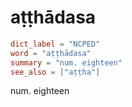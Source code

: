 # aṭṭhādasa

``` toml
dict_label = "NCPED"
word = "aṭṭhādasa"
summary = "num. eighteen"
see_also = ["aṭṭha"]
```

num. eighteen

